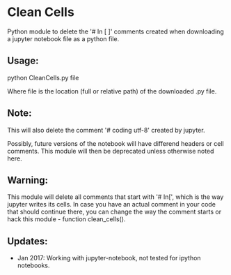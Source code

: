 # Clean Cells

Python module to delete the '# In [ ]' comments created when downloading a 
jupyter notebook file as a python file.

## Usage:

python CleanCells.py file

Where file is the location (full or relative path) of the downloaded .py file.

## Note:

This will also delete the comment '# coding utf-8' created by jupyter.

Possibly, future versions of the notebook will have differend headers or 
cell comments. This module will then be deprecated unless otherwise noted here.

## Warning:

This module will delete all comments that start with '# In[', 
which is the way jupyter writes its cells.
In case you have an actual comment in your code that should continue there,
you can change the way the comment starts or hack this module - function
clean_cells().

## Updates:

- Jan 2017: Working with jupyter-notebook, not tested for ipython notebooks.